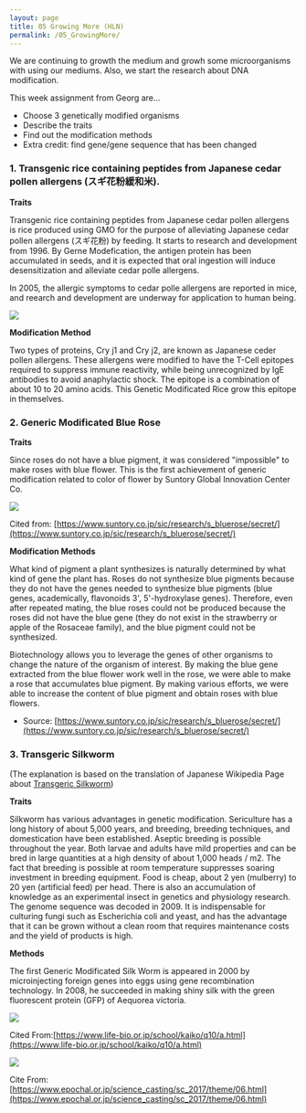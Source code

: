 ```yaml
---
layout: page
title: 05 Growing More (HLN)
permalink: /05_GrowingMore/
---
```


We are continuing to growth the medium and growh some microorganisms with using our mediums. Also, we start the research about DNA modification. 

This week assignment from Georg are...

- Choose 3 genetically modified organisms
- Describe the traits
- Find out the modification methods
- Extra credit: find gene/gene sequence that has been changed


### 1. Transgenic rice containing peptides from Japanese cedar pollen allergens (スギ花粉緩和米).

**Traits**

Transgenic rice containing peptides from Japanese cedar pollen allergens is rice produced using GMO for the purpose of alleviating Japanese cedar pollen allergens (スギ花粉) by feeding. It starts to research and development from 1996. By Gerne Modefication, the antigen protein has been accumulated in seeds, and it is expected that oral ingestion will induce desensitization and alleviate cedar polle allergens.

In 2005, the allergic symptoms to cedar polle allergens are reported in mice, and reearch and development are underway for application to human being.

![](https://www.affrc.maff.go.jp/docs/anzenka/attach/img/GMseika-4.png)

**Modification Method**

Two types of proteins, Cry j1 and Cry j2, are known as Japanese ceder pollen allergens. These allergens were modified to have the T-Cell epitopes required to suppress immune reactivity, while being unrecognized by IgE antibodies to avoid anaphylactic shock. The epitope is a combination of about 10 to 20 amino acids. This Genetic Modificated Rice grow this epitope in themselves. 

### 2. Generic Modificated Blue Rose

**Traits**

Since roses do not have a blue pigment, it was considered "impossible" to make roses with blue flower. This is the first achievement of generic modification related to color of flower by Suntory Global Innovation Center Co.

![](https://www.suntory.co.jp/sic/img/research/s_bluerose/br_scrt_img02.gif)

Cited from: [https://www.suntory.co.jp/sic/research/s_bluerose/secret/](https://www.suntory.co.jp/sic/research/s_bluerose/secret/)

**Modification Methods**

What kind of pigment a plant synthesizes is naturally determined by what kind of gene the plant has. Roses do not synthesize blue pigments because they do not have the genes needed to synthesize blue pigments (blue genes, academically, flavonoids 3', 5'-hydroxylase genes). Therefore, even after repeated mating, the blue roses could not be produced because the roses did not have the blue gene (they do not exist in the strawberry or apple of the Rosaceae family), and the blue pigment could not be synthesized.

Biotechnology allows you to leverage the genes of other organisms to change the nature of the organism of interest. By making the blue gene extracted from the blue flower work well in the rose, we were able to make a rose that accumulates blue pigment. By making various efforts, we were able to increase the content of blue pigment and obtain roses with blue flowers.

- Source: [https://www.suntory.co.jp/sic/research/s_bluerose/secret/](https://www.suntory.co.jp/sic/research/s_bluerose/secret/)


### 3. Transgeric Silkworm

(The explanation is based on the translation of Japanese Wikipedia Page about [Transgeric Silkworm](https://ja.wikipedia.org/wiki/%E9%81%BA%E4%BC%9D%E5%AD%90%E7%B5%84%E6%8F%9B%E3%81%88%E3%82%AB%E3%82%A4%E3%82%B3))

**Traits**

Silkworm has various advantages in genetic modification. Sericulture has a long history of about 5,000 years, and breeding, breeding techniques, and domestication have been established. Aseptic breeding is possible throughout the year. Both larvae and adults have mild properties and can be bred in large quantities at a high density of about 1,000 heads / m2. The fact that breeding is possible at room temperature suppresses soaring investment in breeding equipment. Food is cheap, about 2 yen (mulberry) to 20 yen (artificial feed) per head. There is also an accumulation of knowledge as an experimental insect in genetics and physiology research. The genome sequence was decoded in 2009. It is indispensable for culturing fungi such as Escherichia coli and yeast, and has the advantage that it can be grown without a clean room that requires maintenance costs and the yield of products is high.

**Methods** 

The first Generic Modificated Silk Worm is appeared in 2000 by microinjecting foreign genes into eggs using gene recombination technology. In 2008, he succeeded in making shiny silk with the green fluorescent protein (GFP) of Aequorea victoria.

![](https://www.life-bio.or.jp/school/kaiko/images/quiz/q10_com01.jpg)

Cited From:[https://www.life-bio.or.jp/school/kaiko/q10/a.html](https://www.life-bio.or.jp/school/kaiko/q10/a.html)


![](https://www.epochal.or.jp/science_casting/sc_2017/theme/images/07_02.jpg)

Cite From: [https://www.epochal.or.jp/science_casting/sc_2017/theme/06.html](https://www.epochal.or.jp/science_casting/sc_2017/theme/06.html)